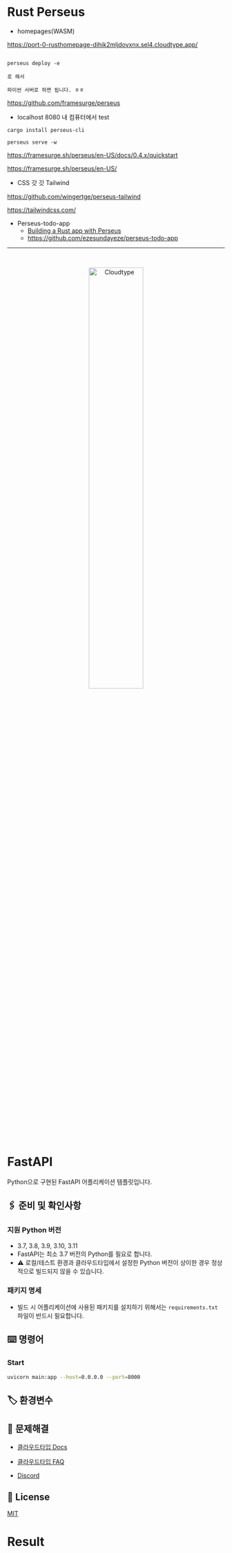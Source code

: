 # Rust Perseus

- homepages(WASM)

https://port-0-rusthomepage-dihik2mljdovxnx.sel4.cloudtype.app/

```
  
perseus deploy -e 

로 해서 

파이썬 서버로 하면 됩니다. ㅎㅎ
```


https://github.com/framesurge/perseus

- localhost 8080 내 컴퓨터에서 test

```
cargo install perseus-cli

perseus serve -w 
```

https://framesurge.sh/perseus/en-US/docs/0.4.x/quickstart

https://framesurge.sh/perseus/en-US/


- CSS 갓 갓 Tailwind

https://github.com/wingertge/perseus-tailwind

https://tailwindcss.com/

- Perseus-todo-app
  - [Building a Rust app with Perseus](https://blog.logrocket.com/building-rust-app-perseus/)
  - https://github.com/ezesundayeze/perseus-todo-app

<hr>
<br/>

<p align="center">
<img src="https://files.cloudtype.io/logo/cloudtype-logo-horizontal-black.png" width="50%" alt="Cloudtype"/>
</p>

<br/>
<br/>
<br/>

# FastAPI

Python으로 구현된 FastAPI 어플리케이션 템플릿입니다.

## 🖇️ 준비 및 확인사항

### 지원 Python 버전
- 3.7, 3.8, 3.9, 3.10, 3.11
- FastAPI는 최소 3.7 버전의 Python를 필요로 합니다.
- ⚠️ 로컬/테스트 환경과 클라우드타입에서 설정한 Python 버전이 상이한 경우 정상적으로 빌드되지 않을 수 있습니다.

### 패키지 명세
- 빌드 시 어플리케이션에 사용된 패키지를 설치하기 위해서는 `requirements.txt` 파일이 반드시 필요합니다.

## ⌨️ 명령어

### Start

```bash
uvicorn main:app --host=0.0.0.0 --port=8000
```


## 🏷️ 환경변수


## 💬 문제해결

- [클라우드타입 Docs](https://docs.cloudtype.io/)

- [클라우드타입 FAQ](https://help.cloudtype.io/guide/faq)

- [Discord](https://discord.gg/U7HX4BA6hu)


## 📄 License

[MIT](https://github.com/tiangolo/fastapi/blob/master/LICENSE)
# Result

```

```
